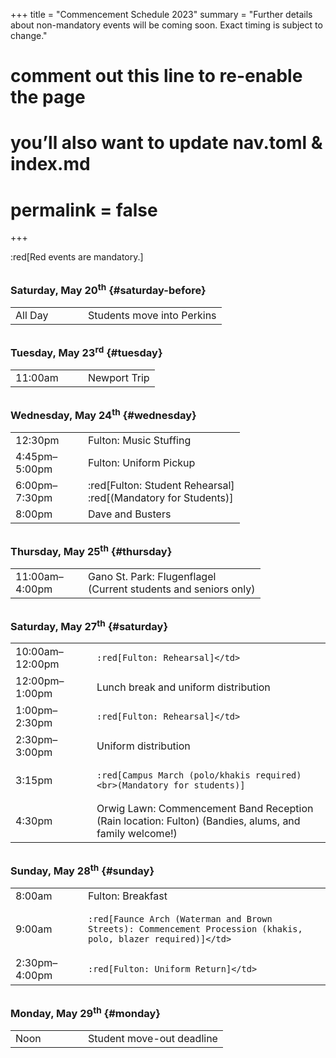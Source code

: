 +++
title = "Commencement Schedule 2023"
summary = "Further details about non-mandatory events will be coming soon. Exact timing is subject to change."
# comment out this line to re-enable the page
# you’ll also want to update nav.toml & index.md
# permalink = false
+++

:red[Red events are mandatory.]

<style>
td > p { margin-bottom: 0.5rem }
td > p:last-child { margin: 0 }
tr:last-child td { border-bottom: none }
h3 { margin-top: 2rem }
</style>

### Saturday, May 20<sup>th</sup> {#saturday-before}

<table class="table">
<tr>
  <td style="width: 100px">All Day</td>
  <td>Students move into Perkins</td>
</tr>
</table>

### Tuesday, May 23<sup>rd</sup> {#tuesday}

<table class="table">
<tr>
  <td style="width: 100px">11:00am</td>
  <td>Newport Trip</td>
</tr>
</table>

### Wednesday, May 24<sup>th</sup> {#wednesday}

<table class="table">
<tr>
  <td style="width: 100px">12:30pm</td>
  <td>Fulton: Music Stuffing</td>
</tr>
<tr>
  <td>4:45pm–5:00pm</td>
  <td>Fulton: Uniform Pickup</td>
</tr>
<tr>
  <td>6:00pm–7:30pm</td>
  <td>
  
  :red[Fulton: Student Rehearsal]<br>:red[(Mandatory for Students)]</td>
</tr>
<tr>
  <td>8:00pm</td>
  <td>Dave and Busters</td>
</tr>
</table>

### Thursday, May 25<sup>th</sup> {#thursday}

<table class="table">
<tr>
  <td style="width: 100px">11:00am–4:00pm</td>
  <td>Gano St. Park: Flugenflagel<br>(Current students and seniors only)</td>
</tr>
</table>

### Saturday, May 27<sup>th</sup> {#saturday}

<table class="table">
<tr>
  <td>10:00am–12:00pm</td>
  <td>
  
    :red[Fulton: Rehearsal]</td>
</tr>
<tr>
  <td>12:00pm–1:00pm</td>
  <td>Lunch break and uniform distribution</td>
</tr>
<tr>
  <td>1:00pm–2:30pm</td>
  <td>
  
    :red[Fulton: Rehearsal]</td>
</tr>
<tr>
  <td>2:30pm–3:00pm</td>
  <td>Uniform distribution</td>
</tr>
<tr>
  <td>3:15pm</td>
  <td>
  
    :red[Campus March (polo/khakis required)<br>(Mandatory for students)]
  
  </td>
</tr>
<tr>
  <td>4:30pm</td>
  <td>Orwig Lawn: Commencement Band Reception<br>(Rain location: Fulton) (Bandies, alums, and family welcome!)</td>
</tr>
</table>

### Sunday, May 28<sup>th</sup> {#sunday}

<table class="table">
<tr>
  <td style="width: 100px">8:00am</td>
  <td>Fulton: Breakfast</td>
</tr>
<tr>
  <td>9:00am</td>
  <td>
  
    :red[Faunce Arch (Waterman and Brown Streets): Commencement Procession (khakis, polo, blazer required)]</td>
</tr>
<tr>
  <td>2:30pm–4:00pm</td>
  <td>
  
    :red[Fulton: Uniform Return]</td>
</tr>
</table>

### Monday, May 29<sup>th</sup> {#monday}

<table class="table">
<tr>
  <td style="width: 100px">Noon</td>
  <td>Student move-out deadline</td>
</tr>
</table>
